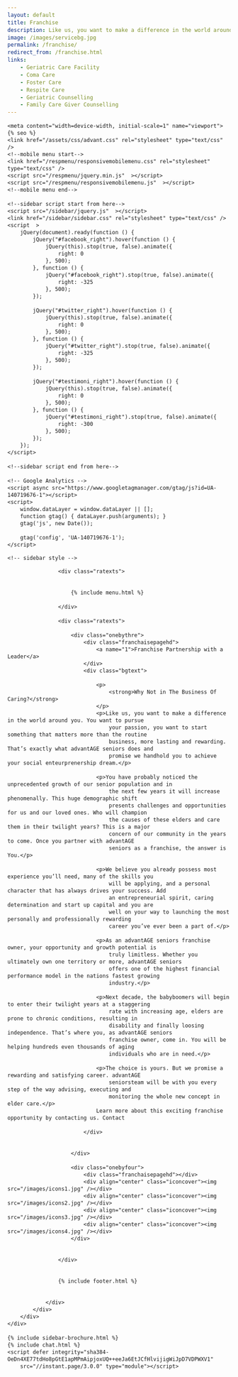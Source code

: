 ```yaml
---
layout: default
title: Franchise
description: Like us, you want to make a difference in the world around you. You want to pursue your passion, you want to start something that matters more than the routine business, more lasting and rewarding. That’s exactly what advantAGE seniors does and promise we handhold you to achieve your social enteurprenership dream.
image: /images/servicebg.jpg
permalink: /franchise/
redirect_from: /franchise.html
links:
    - Geriatric Care Facility
    - Coma Care
    - Foster Care
    - Respite Care
    - Geriatric Counselling
    - Family Care Giver Counselling
---
```


<head>
    <meta content="text/html; charset=utf-8" http-equiv="Content-Type" />
  <link rel="shortcut icon" href="/images/favicon.ico" type="image/x-icon">
  <link rel="icon" href="/images/favicon.ico" type="image/x-icon">

    <meta content="width=device-width, initial-scale=1" name="viewport">
    {% seo %}
    <link href="/assets/css/advant.css" rel="stylesheet" type="text/css" />
    <!--mobile menu start-->
    <link href="/respmenu/responsivemobilemenu.css" rel="stylesheet" type="text/css" />
    <script src="/respmenu/jquery.min.js"  ></script>
    <script src="/respmenu/responsivemobilemenu.js"  ></script>
    <!--mobile menu end-->

    <!--sidebar script start from here-->
    <script src="/sidebar/jquery.js"  ></script>
    <link href="/sidebar/sidebar.css" rel="stylesheet" type="text/css" />
    <script  >
        jQuery(document).ready(function () {
            jQuery("#facebook_right").hover(function () {
                jQuery(this).stop(true, false).animate({
                    right: 0
                }, 500);
            }, function () {
                jQuery("#facebook_right").stop(true, false).animate({
                    right: -325
                }, 500);
            });

            jQuery("#twitter_right").hover(function () {
                jQuery(this).stop(true, false).animate({
                    right: 0
                }, 500);
            }, function () {
                jQuery("#twitter_right").stop(true, false).animate({
                    right: -325
                }, 500);
            });

            jQuery("#testimoni_right").hover(function () {
                jQuery(this).stop(true, false).animate({
                    right: 0
                }, 500);
            }, function () {
                jQuery("#testimoni_right").stop(true, false).animate({
                    right: -300
                }, 500);
            });
        });
    </script>

    <!--sidebar script end from here-->

    <!-- Google Analytics -->
    <script async src="https://www.googletagmanager.com/gtag/js?id=UA-140719676-1"></script>
    <script>
        window.dataLayer = window.dataLayer || [];
        function gtag() { dataLayer.push(arguments); }
        gtag('js', new Date());

        gtag('config', 'UA-140719676-1');
    </script>
<style>
    .ratexts.adjust {
        margin-top: -9px;
        margin-bottom: -9px;
    }
</style>
    <!-- sidebar style -->
  <style>
  .newformbord {
    font-family: Verdana, Arial, Helvetica, sans-serif;
    border: 1px solid #99CC00;
    font-size: 11px;
    line-height: 20px;
    font-weight: normal;
    color: #333333;
    text-decoration: none;
    height: 20px;
    width: 138px;
  }

  .blacktext {
    font-family: Arial;
    font-size: 12px;
    line-height: 18px;
    font-weight: normal;
    color: #666666;
    text-decoration: none;
  }

  .gren {
    font-family: Arial;
    font-size: 0.8rem;
    line-height: 18px;
    font-weight: normal;
    color: #009900;
    text-decoration: none;
  }

  .p-2 {
    padding: 0.5rem 1rem;
  }

  .contact-card p {
    margin: 0 !important;
    font-size: 0.9rem;
    line-height: 1.2;
  }

  .contact-card h3 {
    margin: 0 !important;
    font-weight: bold;
    padding-bottom: 0.5rem;
  }

  .e-broch {
    position: static !important;
  }

  #facebook_right, #twitter_right {
    top: 15%; 
    right: -325px; 
    border: 1px solid #822206;
  }
</style>
</head>

<body>
    <div id="servicebg">
        <div id="foot">
            <div id="fix">
                <div id="actual">

                    <div class="ratexts">


                        {% include menu.html %}

                    </div>

                    <div class="ratexts">

                        <div class="onebythre">
                            <div class="franchaisepagehd">
                                <a name="1">Franchise Partnership with a Leader</a>
                            </div>
                            <div class="bgtext">

                                <p>
                                    <strong>Why Not in The Business Of Caring?</strong>
                                </p>
                                <p>Like us, you want to make a difference in the world around you. You want to pursue
                                    your passion, you want to start something that matters more than the routine
                                    business, more lasting and rewarding. That’s exactly what advantAGE seniors does and
                                    promise we handhold you to achieve your social enteurprenership dream.</p>

                                <p>You have probably noticed the unprecedented growth of our senior population and in
                                    the next few years it will increase phenomenally. This huge demographic shift
                                    presents challenges and opportunities for us and our loved ones. Who will champion
                                    the causes of these elders and care them in their twilight years? This is a major
                                    concern of our community in the years to come. Once you partner with advantAGE
                                    seniors as a franchise, the answer is You.</p>

                                <p>We believe you already possess most experience you’ll need, many of the skills you
                                    will be applying, and a personal character that has always drives your success. Add
                                    an entrepreneurial spirit, caring determination and start up capital and you are
                                    well on your way to launching the most personally and professionally rewarding
                                    career you’ve ever been a part of.</p>

                                <p>As an advantAGE seniors franchise owner, your opportunity and growth potential is
                                    truly limitless. Whether you ultimately own one territory or more, advantAGE seniors
                                    offers one of the highest financial performance model in the nations fastest growing
                                    industry.</p>

                                <p>Next decade, the babyboomers will begin to enter their twilight years at a staggering
                                    rate with increasing age, elders are prone to chronic conditions, resulting in
                                    disability and finally loosing independence. That’s where you, as advantAGE seniors
                                    franchise owner, come in. You will be helping hundreds even thousands of aging
                                    individuals who are in need.</p>

                                <p>The choice is yours. But we promise a rewarding and satisfying career. advantAGE
                                    seniorsteam will be with you every step of the way advising, executing and
                                    monitoring the whole new concept in elder care.</p>
                                Learn more about this exciting franchise opportunity by contacting us. Contact

                            </div>


                        </div>

                        <div class="onebyfour">
                            <div class="franchaisepagehd"></div>
                            <div align="center" class="iconcover"><img src="/images/icons1.jpg" /></div>
                            <div align="center" class="iconcover"><img src="/images/icons2.jpg" /></div>
                            <div align="center" class="iconcover"><img src="/images/icons3.jpg" /></div>
                            <div align="center" class="iconcover"><img src="/images/icons4.jpg" /></div>
                        </div>


                    </div>


                    {% include footer.html %}


                </div>
            </div>
        </div>
    </div>

    {% include sidebar-brochure.html %}
    {% include chat.html %}
    <script defer integrity="sha384-OeDn4XE77tdHo8pGtE1apMPmAipjoxUQ++eeJa6EtJCfHlvijigWiJpD7VDPWXV1"
        src="//instant.page/3.0.0" type="module"></script>
</body>
